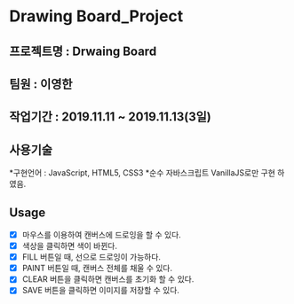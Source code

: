 # Drawing Board_Project
## 프로젝트명 : Drwaing Board
## 팀원 : 이영한
## 작업기간 : 2019.11.11 ~ 2019.11.13(3일)

## 사용기술
  *구현언어 : JavaScript, HTML5, CSS3
  *순수 자바스크립트 VanillaJS로만 구현 하였음.
  
## Usage
 - [X] 마우스를 이용하여 캔버스에 드로잉을 할 수 있다.
 - [X] 색상을 클릭하면 색이 바뀐다.
 - [X] FILL 버튼일 때, 선으로 드로잉이 가능하다.
 - [X] PAINT 버튼일 때, 캔버스 전체를 채울 수 있다.
 - [X] CLEAR 버튼을 클릭하면 캔버스를 초기화 할 수 있다.
 - [X] SAVE 버튼을 클릭하면 이미지를 저장할 수 있다.
